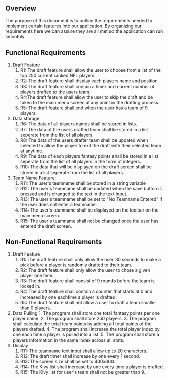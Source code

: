 
## Overview
The purpose of this document is to outline the requirements needed to implement certain features into our application. By organizing our requirements here we can assure they are all met so the application can run smoothly.

## Functional Requirements

1. Draft Feature
  	1. R1: The draft feature shall allow the user to choose from a list of the top 250 current ranked NFL players.
  	2. R2: The draft feature shall display each players name and position.
  	3. R3: The draft feature shall contain a timer and current number of players drafted to the users team.
  	4. R4:The draft feature shall allow the user to skip the draft and be taken to the main menu screen at any point in the drafting process.
  	5. R5: The draft feature shall end when the user has a team of 9 players.
2. Data storage
  	1. R6: The data of all players names shall be stored in lists.
  	2. R7: The data of the users drafted team shall be stored in a list seperate from the list of all players.
  	3. R8: The data of the users drafter team shall be updated when selected to allow the player to exit the draft with their selected team at anytime.
  	4. R9: The data of each players fantasy points shall be stored in a list seperate from the list of all players in the form of integers.
  	5. R10: The data that will be displayed on the draft screen shall be stored in a list seperate from the list of all players.
3. Team Name Feature:
  	1. R11: The user's teamname shall be stored in a string variable
  	2. R12: The user's teamname shall be updated when the save button is pressed and is changed to the text in the text input.
  	3. R13: The user's teamname shall be set to "No Teamname Entered" if the user does not enter a teamname.
  	4. R14: The user's teamname shall be displayed on the toolbar on the main menu screen.
  	5. R15: The user's teamname shall not be changed once the user has entered the draft screen.
	
## Non-Functional Requirements

1. Draft Feature
  	1. R1: The draft feature shall only allow the user 30 seconds to make a pick before a player is randomly drafted to their team.
  	2. R2: The draft feature shall only allow the user to chose a given player one time.
  	3. R3: The draft feature shall consist of 9 rounds before the team is locked in.
  	4. R4: The draft feature shall contain a counter that starts at 0 and increased by one eachtime a player is drafted.
  	5. R5: The draft feature shall not allow a user to draft a team smaller than 0 players.
2. Data Pulling 
    	1. The program shall store one total fantasy points per one player name.
    	2. The program shall store 250 players.
    	3. The program shall calculate the total team points by adding all total points of the players drafted.
    	4. The program shall increase the total player index by one each time a player is pulled into a list.
    	5. The program shall store a players information in the same index across all stats.
3. Display
  	1. R11: The teamname text input shall allow up to 20 characters.
  	2. R12: The draft timer shall increase by one every 1 second.
  	3. R13: The screen size shall be set to 400x600.
  	4. R14: The Kivy list shall increase by one every time a player is drafted.
  	5. R15: The Kivy list for user's team shall not be greater than 9.  
